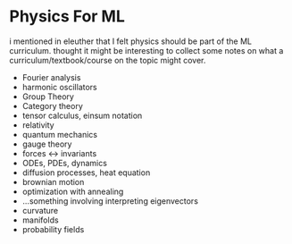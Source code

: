 # Physics For ML

i mentioned in eleuther that I felt physics should be part of the ML curriculum. thought it might be interesting to collect some notes on what
a curriculum/textbook/course on the topic might cover.

* Fourier analysis
* harmonic oscillators
* Group Theory
* Category theory
* tensor calculus, einsum notation
* relativity
* quantum mechanics
* gauge theory
* forces <-> invariants
* ODEs, PDEs, dynamics
* diffusion processes, heat equation
* brownian motion
* optimization with annealing
* ...something involving interpreting eigenvectors
* curvature
* manifolds
* probability fields
